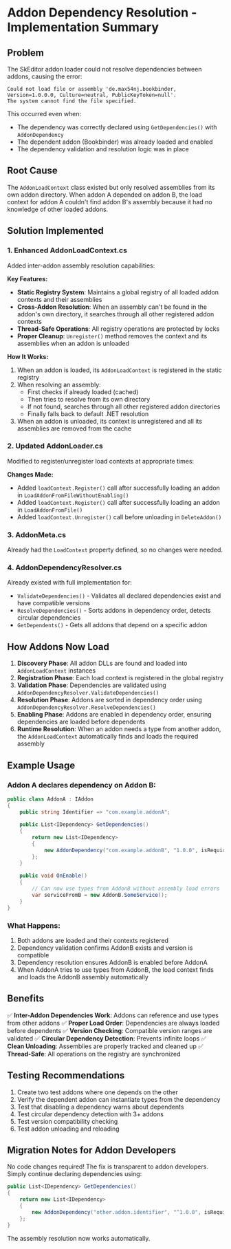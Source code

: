 ﻿# Addon Dependency Resolution - Implementation Summary

## Problem
The SkEditor addon loader could not resolve dependencies between addons, causing the error:
```
Could not load file or assembly 'de.max54nj.bookbinder, Version=1.0.0.0, Culture=neutral, PublicKeyToken=null'. 
The system cannot find the file specified.
```

This occurred even when:
- The dependency was correctly declared using `GetDependencies()` with `AddonDependency`
- The dependent addon (Bookbinder) was already loaded and enabled
- The dependency validation and resolution logic was in place

## Root Cause
The `AddonLoadContext` class existed but only resolved assemblies from its own addon directory. When addon A depended on addon B, the load context for addon A couldn't find addon B's assembly because it had no knowledge of other loaded addons.

## Solution Implemented

### 1. Enhanced AddonLoadContext.cs
Added inter-addon assembly resolution capabilities:

**Key Features:**
- **Static Registry System**: Maintains a global registry of all loaded addon contexts and their assemblies
- **Cross-Addon Resolution**: When an assembly can't be found in the addon's own directory, it searches through all other registered addon contexts
- **Thread-Safe Operations**: All registry operations are protected by locks
- **Proper Cleanup**: `Unregister()` method removes the context and its assemblies when an addon is unloaded

**How It Works:**
1. When an addon is loaded, its `AddonLoadContext` is registered in the static registry
2. When resolving an assembly:
   - First checks if already loaded (cached)
   - Then tries to resolve from its own directory
   - If not found, searches through all other registered addon directories
   - Finally falls back to default .NET resolution
3. When an addon is unloaded, its context is unregistered and all its assemblies are removed from the cache

### 2. Updated AddonLoader.cs
Modified to register/unregister load contexts at appropriate times:

**Changes Made:**
- Added `loadContext.Register()` call after successfully loading an addon in `LoadAddonFromFileWithoutEnabling()`
- Added `loadContext.Register()` call after successfully loading an addon in `LoadAddonFromFile()`
- Added `loadContext.Unregister()` call before unloading in `DeleteAddon()`

### 3. AddonMeta.cs
Already had the `LoadContext` property defined, so no changes were needed.

### 4. AddonDependencyResolver.cs
Already existed with full implementation for:
- `ValidateDependencies()` - Validates all declared dependencies exist and have compatible versions
- `ResolveDependencies()` - Sorts addons in dependency order, detects circular dependencies
- `GetDependents()` - Gets all addons that depend on a specific addon

## How Addons Now Load

1. **Discovery Phase**: All addon DLLs are found and loaded into `AddonLoadContext` instances
2. **Registration Phase**: Each load context is registered in the global registry
3. **Validation Phase**: Dependencies are validated using `AddonDependencyResolver.ValidateDependencies()`
4. **Resolution Phase**: Addons are sorted in dependency order using `AddonDependencyResolver.ResolveDependencies()`
5. **Enabling Phase**: Addons are enabled in dependency order, ensuring dependencies are loaded before dependents
6. **Runtime Resolution**: When an addon needs a type from another addon, the `AddonLoadContext` automatically finds and loads the required assembly

## Example Usage

### Addon A declares dependency on Addon B:
```csharp
public class AddonA : IAddon
{
    public string Identifier => "com.example.addonA";
    
    public List<IDependency> GetDependencies()
    {
        return new List<IDependency>
        {
            new AddonDependency("com.example.addonB", "1.0.0", isRequired: true)
        };
    }
    
    public void OnEnable()
    {
        // Can now use types from AddonB without assembly load errors
        var serviceFromB = new AddonB.SomeService();
    }
}
```

### What Happens:
1. Both addons are loaded and their contexts registered
2. Dependency validation confirms AddonB exists and version is compatible
3. Dependency resolution ensures AddonB is enabled before AddonA
4. When AddonA tries to use types from AddonB, the load context finds and loads the AddonB assembly automatically

## Benefits

✅ **Inter-Addon Dependencies Work**: Addons can reference and use types from other addons
✅ **Proper Load Order**: Dependencies are always loaded before dependents
✅ **Version Checking**: Compatible version ranges are validated
✅ **Circular Dependency Detection**: Prevents infinite loops
✅ **Clean Unloading**: Assemblies are properly tracked and cleaned up
✅ **Thread-Safe**: All operations on the registry are synchronized

## Testing Recommendations

1. Create two test addons where one depends on the other
2. Verify the dependent addon can instantiate types from the dependency
3. Test that disabling a dependency warns about dependents
4. Test circular dependency detection with 3+ addons
5. Test version compatibility checking
6. Test addon unloading and reloading

## Migration Notes for Addon Developers

No code changes required! The fix is transparent to addon developers. Simply continue declaring dependencies using:

```csharp
public List<IDependency> GetDependencies()
{
    return new List<IDependency>
    {
        new AddonDependency("other.addon.identifier", "^1.0.0", isRequired: true)
    };
}
```

The assembly resolution now works automatically.

